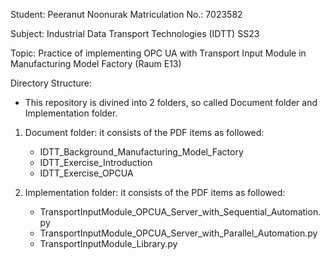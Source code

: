 Student: Peeranut Noonurak 
Matriculation No.: 7023582

Subject: Industrial Data Transport Technologies (IDTT) SS23

Topic: Practice of implementing OPC UA with Transport Input Module in Manufacturing Model Factory (Raum E13)

Directory Structure:

- This repository is divined into 2 folders, so called Document folder and Implementation folder.

1. Document folder: it consists of the PDF items as followed:
    
    - IDTT_Background_Manufacturing_Model_Factory
    - IDTT_Exercise_Introduction
    - IDTT_Exercise_OPCUA

2. Implementation folder: it consists of the PDF items as followed:

    - TransportInputModule_OPCUA_Server_with_Sequential_Automation.py
    - TransportInputModule_OPCUA_Server_with_Parallel_Automation.py
    - TransportInputModule_Library.py
